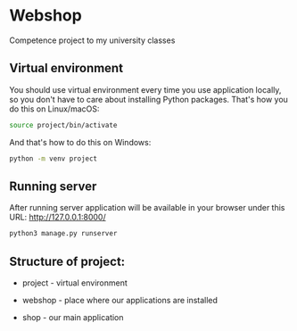 # Webshop
Competence project to my university classes

## Virtual environment
You should use virtual environment every time you use application locally, so you don't have to care about installing Python packages. That's how you do this on Linux/macOS:
```bash
source project/bin/activate
```
And that's how to do this on Windows:
```bash
python -m venv project
```

## Running server
After running server application will be available in your browser under this URL: http://127.0.0.1:8000/
```bash
python3 manage.py runserver
```

## Structure of project:

* project - virtual environment

* webshop - place where our applications are installed

* shop - our main application

